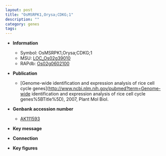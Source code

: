```yaml
---
layout: post
title: "OsMSRPK1,Orysa;CDKG;1"
description: ""
category: genes
tags: 
---
```


* **Information**  
    + Symbol: OsMSRPK1,Orysa;CDKG;1  
    + MSU: [LOC_Os02g39010](http://rice.plantbiology.msu.edu/cgi-bin/ORF_infopage.cgi?orf=LOC_Os02g39010)  
    + RAPdb: [Os02g0602100](http://rapdb.dna.affrc.go.jp/viewer/gbrowse_details/irgsp1?name=Os02g0602100)  

* **Publication**  
    + [Genome-wide identification and expression analysis of rice cell cycle genes](http://www.ncbi.nlm.nih.gov/pubmed?term=Genome-wide identification and expression analysis of rice cell cycle genes%5BTitle%5D), 2007, Plant Mol Biol.

* **Genbank accession number**  
    + [AK111593](http://www.ncbi.nlm.nih.gov/nuccore/AK111593)

* **Key message**  

* **Connection**  

* **Key figures**  


